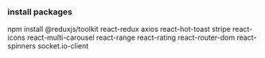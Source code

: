 ### install packages
npm install @reduxjs/toolkit react-redux axios react-hot-toast stripe react-icons react-multi-carousel react-range react-rating react-router-dom react-spinners socket.io-client 

